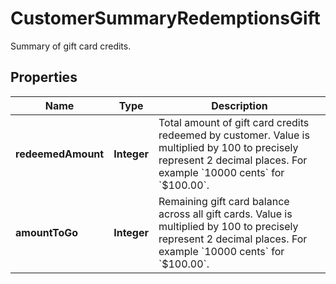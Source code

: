

# CustomerSummaryRedemptionsGift

Summary of gift card credits.

## Properties

| Name | Type | Description |
|------------ | ------------- | ------------- |
|**redeemedAmount** | **Integer** | Total amount of gift card credits redeemed by customer. Value is multiplied by 100 to precisely represent 2 decimal places. For example &#x60;10000 cents&#x60; for &#x60;$100.00&#x60;. |
|**amountToGo** | **Integer** | Remaining gift card balance across all gift cards. Value is multiplied by 100 to precisely represent 2 decimal places. For example &#x60;10000 cents&#x60; for &#x60;$100.00&#x60;. |



